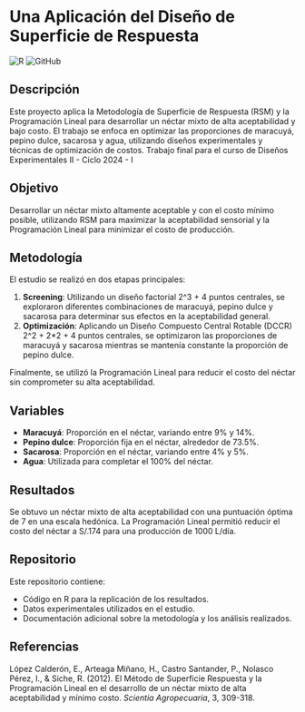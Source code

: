 # Una Aplicación del Diseño de Superficie de Respuesta

![R](https://img.shields.io/badge/R-276DC3?style=for-the-badge&logo=r&logoColor=white)
![GitHub](https://img.shields.io/badge/GitHub-181717?style=for-the-badge&logo=github&logoColor=white)

## Descripción
Este proyecto aplica la Metodología de Superficie de Respuesta (RSM) y la Programación Lineal para desarrollar un néctar mixto de alta aceptabilidad y bajo costo. El trabajo se enfoca en optimizar las proporciones de maracuyá, pepino dulce, sacarosa y agua, utilizando diseños experimentales y técnicas de optimización de costos. 
Trabajo final para el curso de Diseños Experimentales II - Ciclo 2024 - I

## Objetivo
Desarrollar un néctar mixto altamente aceptable y con el costo mínimo posible, utilizando RSM para maximizar la aceptabilidad sensorial y la Programación Lineal para minimizar el costo de producción.

## Metodología
El estudio se realizó en dos etapas principales:
1. **Screening**: Utilizando un diseño factorial 2^3 + 4 puntos centrales, se exploraron diferentes combinaciones de maracuyá, pepino dulce y sacarosa para determinar sus efectos en la aceptabilidad general.
2. **Optimización**: Aplicando un Diseño Compuesto Central Rotable (DCCR) 2^2 + 2*2 + 4 puntos centrales, se optimizaron las proporciones de maracuyá y sacarosa mientras se mantenía constante la proporción de pepino dulce.

Finalmente, se utilizó la Programación Lineal para reducir el costo del néctar sin comprometer su alta aceptabilidad.

## Variables
- **Maracuyá**: Proporción en el néctar, variando entre 9% y 14%.
- **Pepino dulce**: Proporción fija en el néctar, alrededor de 73.5%.
- **Sacarosa**: Proporción en el néctar, variando entre 4% y 5%.
- **Agua**: Utilizada para completar el 100% del néctar.

## Resultados
Se obtuvo un néctar mixto de alta aceptabilidad con una puntuación óptima de 7 en una escala hedónica. La Programación Lineal permitió reducir el costo del néctar a S/.174 para una producción de 1000 L/día.

## Repositorio
Este repositorio contiene:
- Código en R para la replicación de los resultados.
- Datos experimentales utilizados en el estudio.
- Documentación adicional sobre la metodología y los análisis realizados.

## Referencias
López Calderón, E., Arteaga Miñano, H., Castro Santander, P., Nolasco Pérez, I., & Siche, R. (2012). El Método de Superficie Respuesta y la Programación Lineal en el desarrollo de un néctar mixto de alta aceptabilidad y mínimo costo. *Scientia Agropecuaria*, 3, 309-318.

